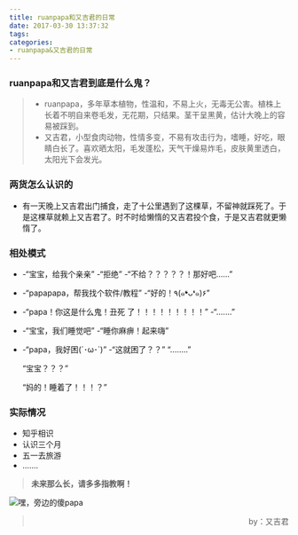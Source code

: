 ```yaml
---
title: ruanpapa和又吉君的日常
date: 2017-03-30 13:37:32
tags:
categories:
- ruanpapa&又吉君的日常
---
```


### ruanpapa和又吉君到底是什么鬼？
> * ruanpapa，多年草本植物，性温和，不易上火，无毒无公害。植株上长着不明自来卷毛发，无花期，只结果。茎干呈黑黄，估计大晚上的容易被踩到。
> * 又吉君，小型食肉动物，性情多变，不易有攻击行为，嗜睡，好吃，眼睛白长了。喜欢晒太阳，毛发蓬松，天气干燥易炸毛，皮肤黄里透白，太阳光下会发光。

### 两货怎么认识的
- 有一天晚上又吉君出门捕食，走了十公里遇到了这棵草，不留神就踩死了。于是这棵草就赖上又吉君了。时不时给懒惰的又吉君投个食，于是又吉君就更懒惰了。

### 相处模式
* -“宝宝，给我个亲亲”
  -“拒绝”
  -“不给？？？？？！那好吧……”

* -“papapapa，帮我找个软件/教程”
  -“好的！٩(๑❛ᴗ❛๑)۶”

* -“papa！你这是什么鬼！丑死
  了！！！！！！！！！”
  -“.......”

* -“宝宝，我们睡觉吧”
  -“睡你麻痹！起来嗨”

* -“papa，我好困(´･ω･`)”
  -“这就困了？？”
  “........”

  “宝宝？？？”

  “妈的！睡着了！！！？”

### 实际情况
* 知乎相识
* 认识三个月
* 五一去旅游
* .......

> **未来那么长，请多多指教啊！**


![嘿，旁边的傻papa](http://upload-images.jianshu.io/upload_images/5431890-d5b9a953241a5596.jpg)  

> <p align="right">by：又吉君</p>


​                                        